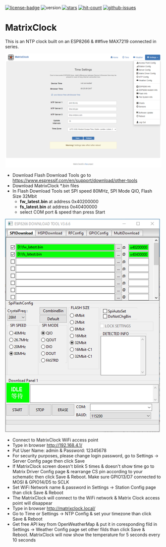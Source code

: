 [![license-badge][]][license] ![version] [![stars][]][stargazers] [![hit-count][]][count] [![github-issues][]][issues]

# MatrixClock
This is an NTP clock built on an ESP8266 & ##five MAX7219 connected in series.

![alt text][ntp_config_page_image]

- Download Flash Download Tools go to https://www.espressif.com/en/support/download/other-tools
- Download MatrixClock *.bin files
- In Flash Download Tools set SPI speed 80MHz, SPI Mode QIO, Flash Size 32Mbit
    - **fw_latest.bin** at address 0x40200000
    - **fs_latest.bin** at address 0x40400000
    - select COM port & speed than press Start

![alt text][flash_download_tools_image]

- Connect to MatrixClock WiFi access point
- Type in browser http://192.168.4.1/
- Put User Name: admin & Password: 12345678
- For security purposes, please change login password, go to Settings -> Server Config page then click Save
- If MatrixClock screen doesn't blink 5 times & doesn't show time go to Matrix Driver Config page & rearrange
  CS pin according to your schematic then click Save & Reboot. Make sure GPIO13/D7 connected to MOSI & GPIO14/D5 to SCLK 
- Set WiFi Network name & password in Settings -> Station Config page than click Save & Reboot
- The MatrixClock will connect to the WiFi network & Matrix Clock access point will disappear
- Type in browser http://matrixclock.local/
- Go to Time or Settings -> NTP Config & set your timezone than click Save & Reboot
- Get free API key from OpenWeatherMap & put it in coresponding fild in Settings -> Weather Config page
   set other filds than click Save & Reboot. MatrixClock will now show the temperature for 5 seconds every 10 seconds

[license-badge]: https://img.shields.io/badge/License-CC%20BY--NC--SA%204.0-lightgrey.svg
[license]:       https://creativecommons.org/licenses/by-nc-sa/4.0/
[version]:       https://img.shields.io/badge/Version-1.0.0-green.svg
[stars]:         https://img.shields.io/github/stars/enjoyneering/MatrixClock.svg
[stargazers]:    https://github.com/enjoyneering/MatrixClock/stargazers
[hit-count]:     http://hits.dwyl.io/enjoyneering/MatrixClock.svg
[count]:         http://hits.dwyl.io/enjoyneering/MatrixClock/badges
[github-issues]: https://img.shields.io/github/issues/enjoyneering/MatrixClock.svg
[issues]:        https://github.com/enjoyneering/MatrixClock/issues/

[ntp_config_page_image]:      https://github.com/enjoyneering/MatrixClock/blob/main/images/ntp_config_page.png
[flash_download_tools_image]: https://github.com/enjoyneering/MatrixClock/blob/main/images/flash_download_tools.png
